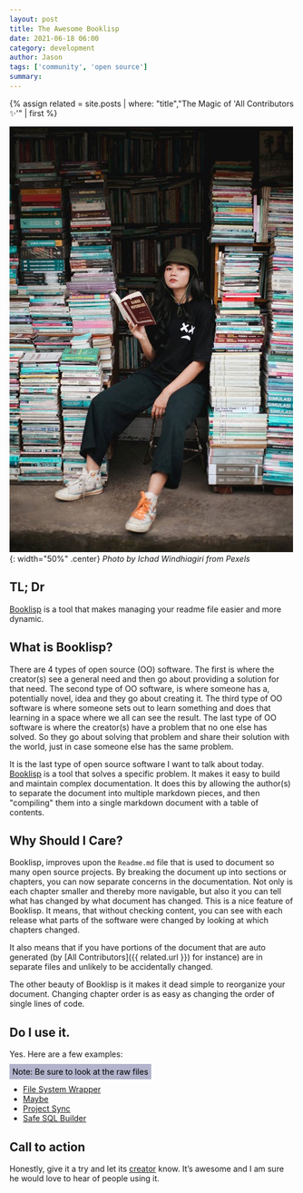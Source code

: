 ```yaml
---
layout: post
title: The Awesome Booklisp
date: 2021-06-18 06:00
category: development
author: Jason
tags: ['community', 'open source']
summary: 
---
```


{% assign related = site.posts | where: "title","The Magic of 'All Contributors ✨'" | first %}


![Person on far away cliff](/assets/img/posts/2021/05/pexels-photo-3989751.jpeg){: width="50%" .center}
_Photo by Ichad Windhiagiri from Pexels_

## TL; Dr

[Booklisp](https://www.npmjs.com/package/booklisp) is a tool that makes managing your readme file easier and more dynamic.


## What is Booklisp?

There are 4 types of open source (OO) software. The first is where the creator(s) see a general need and then go about providing a solution for that need. The second type of OO software, is where someone has a, potentially novel, idea and they go about creating it. The third type of OO software is where someone sets out to learn something and does that learning in a space where we all can see the result. The last type of OO software is where the creator(s) have a problem that no one else has solved. So they go about solving that problem and share their solution with the world, just in case someone else has the same problem.

It is the last type of open source software I want to talk about today. [Booklisp](https://www.npmjs.com/package/booklisp) is a tool that solves a specific problem. It makes it easy to build and maintain complex documentation. It does this by allowing the author(s) to separate the document into multiple markdown pieces, and then "compiling" them into a single markdown document with a table of contents.

## Why Should I Care?

Booklisp, improves upon the `Readme.md` file that is used to document so many open source projects. By breaking the document up into sections or chapters, you can now separate concerns in the documentation. Not only is each chapter smaller and thereby more navigable, but also it you can tell what has changed by what document has changed. This is a nice feature of Booklisp. It means, that without checking content, you can see with each release what parts of the software were changed by looking at which chapters changed.

It also means that if you have portions of the document that are auto generated (by [All Contributors]({{ related.url }}) for instance) are in separate files and unlikely to be accidentally changed.

The other beauty of Booklisp is it makes it dead simple to reorganize your document. Changing chapter order is as easy as changing the order of single lines of code.

## Do I use it.

Yes. Here are a few examples:

<span style="box-sizing: content-box; width: 100%; border: solid 0px; padding: 5px; background-color: #b3b3cc; color: black">Note: Be sure to look at the raw files</span>

- [File System Wrapper](https://github.com/jason-kerney/RJK.FileSystemWrapper/tree/main/docs)
- [Maybe](https://github.com/jason-kerney/maybe/tree/main/docs)
- [Project Sync](https://github.com/jason-kerney/project-sync/tree/main/documents)
- [Safe SQL Builder](https://github.com/jason-kerney/SafeSqlBuilder/tree/main/documents)

## Call to action

Honestly, give it a try and let its [creator](https://twitter.com/cm_stead) know. It’s awesome and I am sure he would love to hear of people using it.
